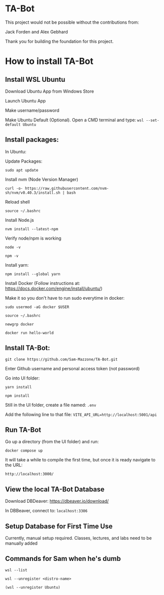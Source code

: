 # TA-Bot

This project would not be possible without the contributions from:

Jack Forden
and
Alex Gebhard

Thank you for building the foundation for this project.

# How to install TA-Bot

## Install WSL Ubuntu

Download Ubuntu App from Windows Store

Launch Ubuntu App

Make username/password

Make Ubuntu Default (Optional). Open a CMD terminal and type: ```wsl --set-default Ubuntu```

## Install packages:

In Ubuntu:

Update Packages:

```sudo apt update```

Install nvm (Node Version Manager)

```curl -o- https://raw.githubusercontent.com/nvm-sh/nvm/v0.40.3/install.sh | bash```

Reload shell

```source ~/.bashrc```

Install Node.js

```nvm install --latest-npm```

Verify node/npm is working

```node -v```

```npm -v```

Install yarn:

```npm install --global yarn```

Install Docker (Follow instructions at: https://docs.docker.com/engine/install/ubuntu/)

Make it so you don't have to run sudo everytime in docker:

```sudo usermod -aG docker $USER```

```source ~/.bashrc```

```newgrp docker```

```docker run hello-world```

## Install TA-Bot:

```git clone https://github.com/Sam-Mazzone/TA-Bot.git```

Enter Github username and personal access token (not password)

Go into UI folder:

```yarn install```

```npm install``` 

Still in the UI folder, create a file named: ```.env```

Add the following line to that file: ```VITE_API_URL=http://localhost:5001/api```

## Run TA-Bot

Go up a directory (from the UI folder) and run:

```docker compose up```

It will take a while to compile the first time, but once it is ready navigate to the URL:

```http://localhost:3000/```

## View the local TA-Bot Database

Download DBDeaver: https://dbeaver.io/download/

In DBBeaver, connect to: ```localhost:3306```

## Setup Database for First Time Use

Currently, manual setup required. Classes, lectures, and labs need to be manually added

## Commands for Sam when he's dumb

```wsl --list```

```wsl --unregister <distro-name>```

```(wsl --unregister Ubuntu)```
